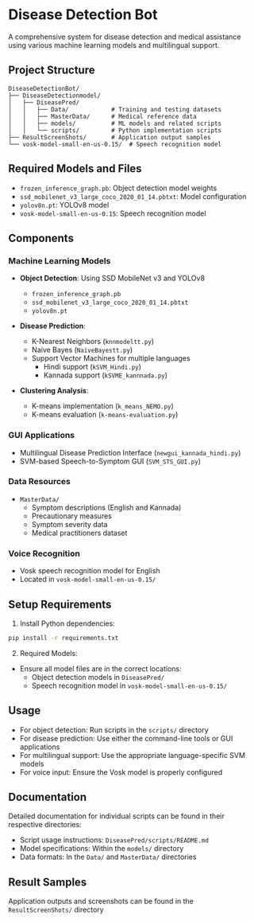 # Disease Detection Bot

A comprehensive system for disease detection and medical assistance using various machine learning models and multilingual support.

## Project Structure

```
DiseaseDetectionBot/
├── DiseaseDetectionmodel/
│   ├── DiseasePred/
│   │   ├── Data/            # Training and testing datasets
│   │   ├── MasterData/      # Medical reference data
│   │   ├── models/          # ML models and related scripts
│   │   └── scripts/         # Python implementation scripts
├── ResultScreenShots/       # Application output samples
└── vosk-model-small-en-us-0.15/  # Speech recognition model
```

## Required Models and Files

- `frozen_inference_graph.pb`: Object detection model weights
- `ssd_mobilenet_v3_large_coco_2020_01_14.pbtxt`: Model configuration
- `yolov8n.pt`: YOLOv8 model
- `vosk-model-small-en-us-0.15`: Speech recognition model

## Components

### Machine Learning Models
- **Object Detection**: Using SSD MobileNet v3 and YOLOv8
  - `frozen_inference_graph.pb`
  - `ssd_mobilenet_v3_large_coco_2020_01_14.pbtxt`
  - `yolov8n.pt`
  
- **Disease Prediction**:
  - K-Nearest Neighbors (`knnmodeltt.py`)
  - Naive Bayes (`NaiveBayestt.py`)
  - Support Vector Machines for multiple languages
    - Hindi support (`kSVM_Hindi.py`)
    - Kannada support (`kSVME_kannnada.py`)
  
- **Clustering Analysis**:
  - K-means implementation (`k_means_NEMO.py`)
  - K-means evaluation (`k-means-evaluation.py`)

### GUI Applications
- Multilingual Disease Prediction Interface (`newgui_kannada_hindi.py`)
- SVM-based Speech-to-Symptom GUI (`SVM_STS_GUI.py`)

### Data Resources
- `MasterData/`
  - Symptom descriptions (English and Kannada)
  - Precautionary measures
  - Symptom severity data
  - Medical practitioners dataset

### Voice Recognition
- Vosk speech recognition model for English
- Located in `vosk-model-small-en-us-0.15/`

## Setup Requirements

1. Install Python dependencies:
```bash
pip install -r requirements.txt
```

2. Required Models:
- Ensure all model files are in the correct locations:
  - Object detection models in `DiseasePred/`
  - Speech recognition model in `vosk-model-small-en-us-0.15/`

## Usage

- For object detection: Run scripts in the `scripts/` directory
- For disease prediction: Use either the command-line tools or GUI applications
- For multilingual support: Use the appropriate language-specific SVM models
- For voice input: Ensure the Vosk model is properly configured

## Documentation

Detailed documentation for individual scripts can be found in their respective directories:
- Script usage instructions: `DiseasePred/scripts/README.md`
- Model specifications: Within the `models/` directory
- Data formats: In the `Data/` and `MasterData/` directories

## Result Samples

Application outputs and screenshots can be found in the `ResultScreenShots/` directory